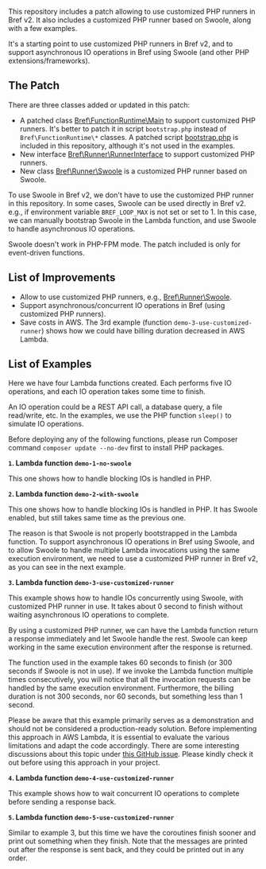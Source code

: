 This repository includes a patch allowing to use customized PHP runners in Bref v2. It also includes a customized PHP
runner based on Swoole, along with a few examples.

It's a starting point to use customized PHP runners in Bref v2, and to support asynchronous IO operations in Bref using
Swoole (and other PHP extensions/frameworks).

## The Patch

There are three classes added or updated in this patch:

* A patched class [Bref\FunctionRuntime\Main][1] to support customized PHP runners. It's better to patch it in script `bootstrap.php` instead of `Bref\FunctionRuntime\*` classes. A patched script [bootstrap.php][2] is included in this repository, although it's not used in the examples.
* New interface [Bref\Runner\RunnerInterface][3] to support customized PHP runners.
* New class [Bref\Runner\Swoole][4] is a customized PHP runner based on Swoole.

To use Swoole in Bref v2, we don't have to use the customized PHP runner in this repository. In some cases, Swoole can be
used directly in Bref v2. e.g., if environment variable `BREF_LOOP_MAX` is not set or set to 1. In this case, we can
manually bootstrap Swoole in the Lambda function, and use Swoole to handle asynchronous IO operations.

Swoole doesn't work in PHP-FPM mode. The patch included is only for event-driven functions.

## List of Improvements

* Allow to use customized PHP runners, e.g., [Bref\Runner\Swoole][4].
* Support asynchronous/concurrent IO operations in Bref (using customized PHP runners).
* Save costs in AWS. The 3rd example (function `demo-3-use-customized-runner`) shows how we could have billing duration decreased in AWS Lambda.

## List of Examples

Here we have four Lambda functions created. Each performs five IO operations, and each IO operation takes some time to finish.

An IO operation could be a REST API call, a database query, a file read/write, etc. In the examples, we use the PHP
function `sleep()` to simulate IO operations.

Before deploying any of the following functions, please run Composer command `composer update --no-dev` first to install PHP packages.

**`1`. Lambda function `demo-1-no-swoole`**

This one shows how to handle blocking IOs is handled in PHP.

**`2`. Lambda function `demo-2-with-swoole`**

This one shows how to handle blocking IOs is handled in PHP. It has Swoole enabled, but still takes same time as the
previous one.

The reason is that Swoole is not properly bootstrapped in the Lambda function. To support asynchronous IO operations in
Bref using Swoole, and to allow Swoole to handle multiple Lambda invocations using the same execution environment, we
need to use a customized PHP runner in Bref v2, as you can see in the next example.

**`3`. Lambda function `demo-3-use-customized-runner`**

This example shows how to handle IOs concurrently using Swoole, with customized PHP runner in use. It takes about 0
second to finish without waiting asynchronous IO operations to complete.

By using a customized PHP runner, we can have the Lambda function return a response immediately and let Swoole handle
the rest. Swoole can keep working in the same execution environment after the response is returned.

The function used in the example takes 60 seconds to finish (or 300 seconds if Swoole is not in use). If we invoke the
Lambda function multiple times consecutively, you will notice that all the invocation requests can be handled by the same
execution environment. Furthermore, the billing duration is not 300 seconds, nor 60 seconds, but something less than 1 second.

Please be aware that this example primarily serves as a demonstration and should not be considered a production-ready
solution. Before implementing this approach in AWS Lambda, it is essential to evaluate the various limitations and adapt
the code accordingly. There are some interesting discussions about this topic under
[this GitHub issue](https://github.com/brefphp/bref/issues/1499). Please kindly check it out before using this approach
in your project.

**`4`. Lambda function `demo-4-use-customized-runner`**

This example shows how to wait concurrent IO operations to complete before sending a response back.

**`5`. Lambda function `demo-5-use-customized-runner`**

Similar to example 3, but this time we have the coroutines finish sooner and print out something when they finish.
Note that the messages are printed out after the response is sent back, and they could be printed out in any order.

[1]: https://github.com/deminy/customized-runner-for-bref/blob/master/src/FunctionRuntime/Main.php
[2]: https://github.com/deminy/customized-runner-for-bref/blob/master/bootstrap.php
[3]: https://github.com/deminy/customized-runner-for-bref/blob/master/src/Runner/RunnerInterface.php
[4]: https://github.com/deminy/customized-runner-for-bref/blob/master/src/Runner/Swoole.php
